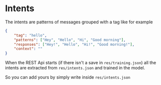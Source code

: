 # Intents
The intents are patterns of messages grouped with a tag like for example

```json
{
    "tag": "hello",
    "patterns": ["Hey", "Hello", "Hi", "Good morning"],
    "responses": ["Hey!", "Hello", "Hi!", "Good morning!"],
    "context": ""
}
```

When the REST Api starts (if there isn't a save in `res/training.json`) all the intents are extracted from `res/intents.json` and trained in the model.

So you can add yours by simply write inside `res/intents.json`
